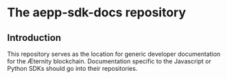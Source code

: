 # The aepp-sdk-docs repository

## Introduction
This repository serves as the location for generic developer documentation for the Æternity blockchain. Documentation specific to the Javascript or Python SDKs should go into their repositories.
